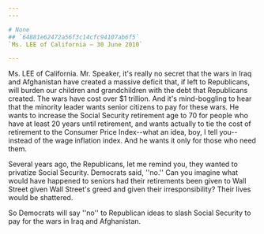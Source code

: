 ```yaml
---
---

# None
## `64881e62472a56f3c14cfc94107ab6f5`
`Ms. LEE of California — 30 June 2010`

---
```



Ms. LEE of California. Mr. Speaker, it's really no secret that the 
wars in Iraq and Afghanistan have created a massive deficit that, if 
left to Republicans, will burden our children and grandchildren with 
the debt that Republicans created. The wars have cost over $1 trillion. 
And it's mind-boggling to hear that the minority leader wants senior 
citizens to pay for these wars. He wants to increase the Social 
Security retirement age to 70 for people who have at least 20 years 
until retirement, and wants actually to tie the cost of retirement to 
the Consumer Price Index--what an idea, boy, I tell you--instead of the 
wage inflation index. And he wants it only for those who need them.

Several years ago, the Republicans, let me remind you, they wanted to 
privatize Social Security. Democrats said, ''no.'' Can you imagine what 
would have happened to seniors had their retirements been given to Wall 
Street given Wall Street's greed and given their irresponsibility? 
Their lives would be shattered.

So Democrats will say ''no'' to Republican ideas to slash Social 
Security to pay for the wars in Iraq and Afghanistan.
